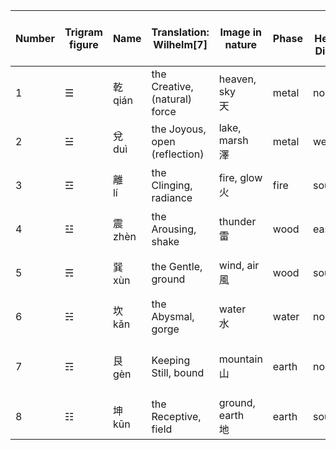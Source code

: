| Number | Trigram figure | Name       | Translation: Wilhelm[7]       | Image in nature     | Phase | Later Heaven's Direction | Later Heaven's Equinox or Solstice[8] | Earlier Heaven's Direction[8] | Earlier Heaven's Equinox or Solstice[8] | Family relationship (p. 274) | Body part (p. 274) | Attribute (p. 273)                | Stage/ state (pp.l-li)       | Animal (p. 273)   | Obtained Images       |
|--------|----------------|------------|-------------------------------|---------------------|-------|--------------------------|---------------------------------------|-------------------------------|-----------------------------------------|------------------------------|--------------------|-----------------------------------|------------------------------|-------------------|-----------------------|
| 1      | ☰              | 乾<br/>qián | the Creative, (natural) force | heaven, sky<br/>天   | metal | northwest                |                                       | south                         | Summer Solstice                         | father                       | head               | strong, persisting                | creative                     | 馬<br/>horse       | 三連<br/>three lines    |
| 2      | ☱              | 兌<br/>duì  | the Joyous, open (reflection) | lake, marsh<br/>澤   | metal | west                     | Fall Equinox                          | southeast                     |                                         | third daughter               | mouth              | pleasure                          | tranquil (complete devotion) | 羊<br/>sheep, goat | 上缺<br/>flawed above   |
| 3      | ☲              | 離<br/>lí   | the Clinging, radiance        | fire, glow<br/>火    | fire  | south                    | Summer Solstice                       | east                          | Spring Equinox                          | second daughter              | eye                | light-giving, humane "dependence" | clinging, clarity, adaptable | 雉<br/>pheasant    | 中虛<br/>hollow middle  |
| 4      | ☳              | 震<br/>zhèn | the Arousing, shake           | thunder<br/>雷       | wood  | east                     | Spring Equinox                        | northeast                     |                                         | first son                    | foot               | inciting movement                 | initiative                   | 龍<br/>dragon      | 仰盂<br/>face-up jar    |
| 5      | ☴              | 巽<br/>xùn  | the Gentle, ground            | wind, air<br/>風     | wood  | southeast                |                                       | southwest                     |                                         | first daughter               | thigh              | penetrating                       | gentle entrance              | 雞<br/>fowl        | 下斷<br/>broken below   |
| 6      | ☵              | 坎<br/>kǎn  | the Abysmal, gorge            | water<br/>水         | water | north                    | Winter Solstice                       | west                          | Fall Equinox                            | second son                   | ear                | dangerous                         | in-motion                    | 豕<br/>pig         | 中滿<br/>full middle    |
| 7      | ☶              | 艮<br/>gèn  | Keeping Still, bound          | mountain<br/>山      | earth | northeast                |                                       | northwest                     |                                         | third son                    | hand               | resting, stand-still              | completion                   | 狗<br/>dog         | 覆碗<br/>face-down bowl |
| 8      | ☷              | 坤<br/>kūn  | the Receptive, field          | ground, earth<br/>地 | earth | southwest                |                                       | north                         | Winter Solstice                         | mother                       | belly              | devoted, yielding                 | receptive                    | 牛<br/>cow         | 六斷<br/>six fragmen    |

